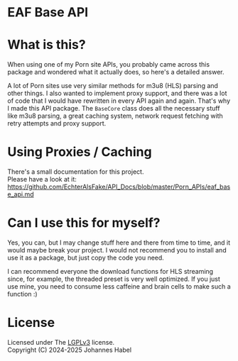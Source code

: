 # EAF Base API

# What is this?
When using one of my Porn site APIs, you probably came across this package and wondered what it actually does, so here's
a detailed answer. 

A lot of Porn sites use very similar methods for m3u8 (HLS) parsing and other things. I also wanted to implement proxy
support, and there was a lot of code that I would have rewritten in every API again and again. That's why I made this API
package. The `BaseCore` class does all the necessary stuff like m3u8 parsing, a great caching system, network request
fetching with retry attempts and proxy support.

# Using Proxies / Caching
There's a small documentation for this project.
<br>Please have a look at it: https://github.com/EchterAlsFake/API_Docs/blob/master/Porn_APIs/eaf_base_api.md


# Can I use this for myself?
Yes, you can, but I may change stuff here and there from time to time, and it would maybe break your project.
I would not recommend you to install and use it as a package, but just copy the code you need.

I can recommend everyone the download functions for HLS streaming since, for example, the threaded preset is very well 
optimized. If you just use mine, you need to consume less caffeine and brain cells to make such a function :)


# License
Licensed under The [LGPLv3](https://www.gnu.org/licenses/lgpl-3.0.en.html) license.
<br>Copyright (C) 2024-2025 Johannes Habel
